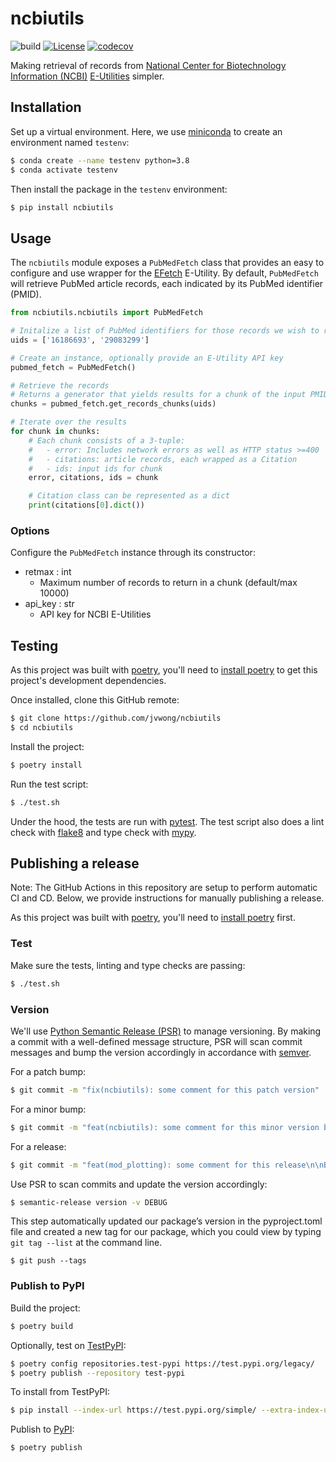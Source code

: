# ncbiutils

![build](https://github.com/jvwong/ncbiutils/actions/workflows/build.yml/badge.svg)
[![License](https://img.shields.io/badge/License-MIT-blue.svg)](https://github.com/jvwong/ncbiutils/LICENSE)
[![codecov](https://codecov.io/gh/jvwong/ncbiutils/branch/development/graph/badge.svg?token=CANP9DIS00)](https://codecov.io/gh/jvwong/ncbiutils)

Making retrieval of records from [National Center for Biotechnology Information (NCBI)](https://www.ncbi.nlm.nih.gov/) [E-Utilities](https://www.ncbi.nlm.nih.gov/books/NBK25499/) simpler.

## Installation

Set up a virtual environment. Here, we use [miniconda](https://docs.conda.io/en/latest/miniconda.html) to create an environment named `testenv`:

```bash
$ conda create --name testenv python=3.8
$ conda activate testenv
```

Then install the package in the `testenv` environment:

```bash
$ pip install ncbiutils
```

## Usage

The `ncbiutils` module exposes a `PubMedFetch` class that provides an easy to configure and use wrapper for the [EFetch](https://www.ncbi.nlm.nih.gov/books/NBK25499/#chapter4.EFetch) E-Utility. By default, `PubMedFetch` will retrieve PubMed article records, each indicated by its PubMed identifier (PMID).

```python
from ncbiutils.ncbiutils import PubMedFetch

# Initalize a list of PubMed identifiers for those records we wish to retrieve
uids = ['16186693', '29083299']

# Create an instance, optionally provide an E-Utility API key
pubmed_fetch = PubMedFetch()

# Retrieve the records
# Returns a generator that yields results for a chunk of the input PMIDs (see Options)
chunks = pubmed_fetch.get_records_chunks(uids)

# Iterate over the results
for chunk in chunks:
    # Each chunk consists of a 3-tuple:
    #   - error: Includes network errors as well as HTTP status >=400
    #   - citations: article records, each wrapped as a Citation
    #   - ids: input ids for chunk
    error, citations, ids = chunk

    # Citation class can be represented as a dict
    print(citations[0].dict())
```

### Options
Configure the `PubMedFetch` instance through its constructor:

- retmax : int
  - Maximum number of records to return in a chunk (default/max 10000)
- api_key : str
  - API key for NCBI E-Utilities


## Testing

As this project was built with [poetry](https://python-poetry.org), you'll need to [install poetry](https://python-poetry.org/docs/#installation) to get this project's development dependencies.

Once installed, clone this GitHub remote:

```bash
$ git clone https://github.com/jvwong/ncbiutils
$ cd ncbiutils
```

Install the project:

```bash
$ poetry install
```

Run the test script:

```bash
$ ./test.sh
```

Under the hood, the tests are run with [pytest](https://docs.pytest.org/). The test script also does a lint check with [flake8](https://flake8.pycqa.org/) and type check with [mypy](http://mypy-lang.org/).


## Publishing a release

Note: The GitHub Actions in this repository are setup to perform automatic CI and CD. Below, we provide instructions for manually publishing a release.

As this project was built with [poetry](https://python-poetry.org), you'll need to [install poetry](https://python-poetry.org/docs/#installation) first.

### Test

Make sure the tests, linting and type checks are passing:

```bash
$ ./test.sh
```

### Version

We'll use [Python Semantic Release (PSR)](https://python-semantic-release.readthedocs.io/en/latest/) to manage versioning. By making a commit with a well-defined message structure, PSR will scan commit messages and bump the version accordingly in accordance with [semver](https://python-poetry.org/docs/cli/#version).

For a patch bump:

```bash
$ git commit -m "fix(ncbiutils): some comment for this patch version"
```

For a minor bump:

```bash
$ git commit -m "feat(ncbiutils): some comment for this minor version bump"
```

For a release:

```bash
$ git commit -m "feat(mod_plotting): some comment for this release\n\nBREAKING CHANGE: other footer text."
```

Use PSR to scan commits and update the version accordingly:

```bash
$ semantic-release version -v DEBUG
```

This step automatically updated our package’s version in the pyproject.toml file and created a new tag for our package, which you could view by typing `git tag --list` at the command line.

```
$ git push --tags
```

### Publish to PyPI

Build the project:

```bash
$ poetry build
```

Optionally, test on [TestPyPI](https://test.pypi.org/):

```bash
$ poetry config repositories.test-pypi https://test.pypi.org/legacy/
$ poetry publish --repository test-pypi
```

To install from TestPyPI:

```bash
$ pip install --index-url https://test.pypi.org/simple/ --extra-index-url https://pypi.org/simple testncbi
```

Publish to [PyPI](https://pypi.org/):

```bash
$ poetry publish
```

